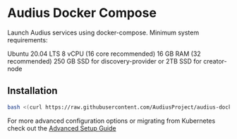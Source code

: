 # Audius Docker Compose

Launch Audius services using docker-compose. Minimum system requirements:

Ubuntu 20.04 LTS
8 vCPU (16 core recommended)
16 GB RAM (32 recommended)
250 GB SSD for discovery-provider or 2TB SSD for creator-node

## Installation

```sh
bash <(curl https://raw.githubusercontent.com/AudiusProject/audius-docker-compose/main/install.sh)
```

For more advanced configuration options or migrating from Kubernetes check out the [Advanced Setup Guide](https://github.com/AudiusProject/audius-docker-compose/blob/main/ADVANCED_SETUP.md)